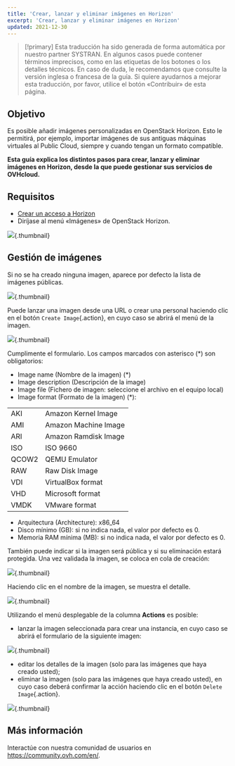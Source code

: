 ```yaml
---
title: 'Crear, lanzar y eliminar imágenes en Horizon'
excerpt: 'Crear, lanzar y eliminar imágenes en Horizon'
updated: 2021-12-30
---
```


> [!primary]
> Esta traducción ha sido generada de forma automática por nuestro partner SYSTRAN. En algunos casos puede contener términos imprecisos, como en las etiquetas de los botones o los detalles técnicos. En caso de duda, le recomendamos que consulte la versión inglesa o francesa de la guía. Si quiere ayudarnos a mejorar esta traducción, por favor, utilice el botón «Contribuir» de esta página.
>

## Objetivo

Es posible añadir imágenes personalizadas en OpenStack Horizon. Esto le permitirá, por ejemplo, importar imágenes de sus antiguas máquinas virtuales al Public Cloud, siempre y cuando tengan un formato compatible. 

**Esta guía explica los distintos pasos para crear, lanzar y eliminar imágenes en Horizon, desde la que puede gestionar sus servicios de OVHcloud.**

## Requisitos

- [Crear un acceso a Horizon](/pages/public_cloud/compute/introducing_horizon)
- Diríjase al menú «Imágenes» de OpenStack Horizon.

![](images/horizon_menu.png){.thumbnail}

## Gestión de imágenes

Si no se ha creado ninguna imagen, aparece por defecto la lista de imágenes públicas.

![](images/horizon_images.png){.thumbnail}

Puede lanzar una imagen desde una URL o crear una personal haciendo clic en el botón `Create Image`{.action}, en cuyo caso se abrirá el menú de la imagen.

![](images/horizon_create_image.png){.thumbnail}

Cumplimente el formulario. Los campos marcados con asterisco (*) son obligatorios:

- Image name (Nombre de la imagen) (\*) 
- Image description (Descripción de la image)
- Image file (Fichero de imagen: seleccione el archivo en el equipo local)
- Image format (Formato de la imagen) (\*):

|||
|--|--|
|AKI|Amazon Kernel Image|
|AMI|Amazon Machine Image|
|ARI|Amazon Ramdisk Image|
|ISO|ISO 9660|
|QCOW2|QEMU Emulator|
|RAW|Raw Disk Image|
|VDI|VirtualBox format|
|VHD|Microsoft format|
|VMDK|VMware format|

- Arquitectura (Architecture): x86_64
- Disco mínimo (GB): si no indica nada, el valor por defecto es 0.
- Memoria RAM mínima (MB): si no indica nada, el valor por defecto es 0.

También puede indicar si la imagen será pública y si su eliminación estará protegida. Una vez validada la imagen, se coloca en cola de creación:

![](images/horizon_image_saving.png){.thumbnail}

Haciendo clic en el nombre de la imagen, se muestra el detalle.

![](images/horizon_image_details.png){.thumbnail}

Utilizando el menú desplegable de la columna **Actions** es posible:

- lanzar la imagen seleccionada para crear una instancia, en cuyo caso se abrirá el formulario de la siguiente imagen:

![](images/horizon_launch_image.png){.thumbnail}

- editar los detalles de la imagen (solo para las imágenes que haya creado usted);
- eliminar la imagen (solo para las imágenes que haya creado usted), en cuyo caso deberá confirmar la acción haciendo clic en el botón `Delete Image`{.action}.

![](images/horizon_delete_image.png){.thumbnail}

## Más información
  
Interactúe con nuestra comunidad de usuarios en <https://community.ovh.com/en/>.